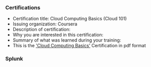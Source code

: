 ### Certifications
- Certification title: Cloud Computing Basics (Cloud 101)
- Issuing organization: Coursera 
- Description of certification:
- Why you are interested in this certification: 
- Summary of what was learned during your training: 
- This is the  ['Cloud Computing Basics'](Cloud_Computing%20_Basics.pdf) Certification in pdf format


### Splunk 

